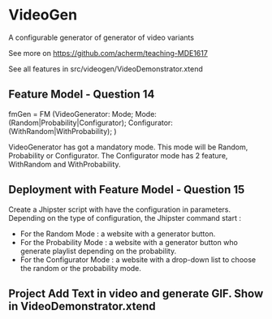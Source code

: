 # VideoGen

A configurable generator of generator of video variants 

See more on https://github.com/acherm/teaching-MDE1617

See all features in src/videogen/VideoDemonstrator.xtend

## Feature Model - Question 14
fmGen = FM (VideoGenerator: Mode; Mode: (Random|Probability|Configurator); Configurator: (WithRandom|WithProbability); ) 

VideoGenerator has got a mandatory mode. This mode will be Random, Probability or Configurator.
The Configurator mode has 2 feature, WithRandom and WithProbability.

## Deployment with Feature Model - Question 15
Create a Jhipster script with have the configuration in parameters.
Depending on the type of configuration, the Jhipster command start :

- For the Random Mode : a website with a generator button.
- For the Probability Mode : a website with a generator button who generate playlist depending on the probability.
- For the Configurator Mode : a website with a drop-down list to choose the random or the probability mode.
 

## Project Add Text in video and generate GIF. Show in VideoDemonstrator.xtend

